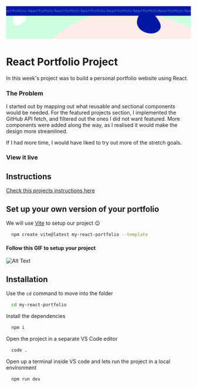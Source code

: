 <h1 align="center">
  <a href="">
    <img src="/react-p.svg" alt="Project Banner Image">
  </a>
</h1>

# React Portfolio Project

In this week's project was to build a personal portfolio website using React. 

### The Problem

I started out by mapping out what reusable and sectional components would be needed. For the featured projects section, I implemented the GitHub API fetch, and filtered out the ones I did not want featured. More components were added along the way, as I realised it would make the design more streamlined.

If I had more time, I would have liked to try out more of the stretch goals.

### View it live


## Instructions
[Check this projects instructions here](https://github.com/Technigo/project-portfolio/blob/main/instructions.md)

## Set up your own version of your portfolio

We will use [Vite](https://vitejs.dev/guide/) to setup our project 😉

```bash
  npm create vite@latest my-react-portfolio --template
```

#### Follow this GIF to setup your project

![Alt Text](https://res.cloudinary.com/dfkxydgqg/image/upload/v1691073155/WEB/Sprint-2/week-8/vite-react_vjp0ep.gif)

## Installation

Use the `cd` command to move into the folder

```bash
  cd my-react-portfolio
```

Install the dependencies

```bash
  npm i
```

Open the project in a separate VS Code editor

```bash
  code .
```

Open up a terminal inside VS code and lets run the project in a local environment

```bash
  npm run dev
```
